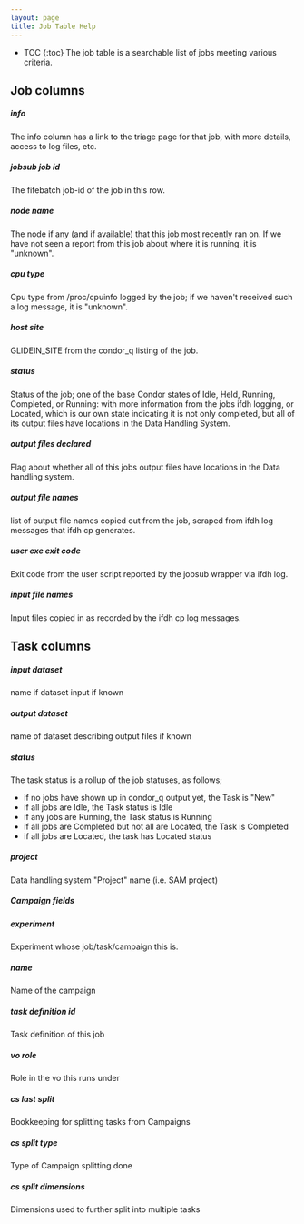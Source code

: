```yaml
---
layout: page
title: Job Table Help
---
```

* TOC
{:toc}
The job table is a searchable list of jobs meeting various criteria.

## Job columns

##### info

The info column has a link to the triage page for that job, with more details,
access to log files, etc.

##### jobsub job id

The fifebatch job-id of the job in this row.

##### node name

The node if any (and if available) that this job most recently ran on. If we have not seen a report from this job about where it is running, it is "unknown".

##### cpu type

Cpu type from /proc/cpuinfo logged by the job; if we haven't received such a log message, it is "unknown".

##### host site

GLIDEIN_SITE from the condor_q listing of the job.

##### status

Status of the job; one of the base Condor states of Idle, Held, Running, Completed, or Running: with more information from the jobs ifdh logging, or Located, which is our own state indicating it is not only completed, but all of its output files have locations in the Data Handling System.

##### output files declared

Flag about whether all of this jobs output files have locations in the Data handling system.

##### output file names

list of output file names copied out from the job, scraped from ifdh log messages that ifdh cp generates.

##### user exe exit code

Exit code from the user script reported by the jobsub wrapper via ifdh log.

##### input file names

Input files copied in as recorded by the ifdh cp log messages.

## Task columns

##### input dataset

name if dataset input if known

##### output dataset

name of dataset describing output files if known

##### status

The task status is a rollup of the job statuses, as follows;

* if no jobs have shown up in condor_q output yet, the Task is "New"
* if all jobs are Idle, the Task status is Idle
* if any jobs are Running, the Task status is Running
* if all jobs are Completed but not all are Located, the Task is Completed
* if all jobs are Located, the task has Located status


##### project

Data handling system "Project" name (i.e. SAM project)

##### Campaign fields

##### experiment

Experiment whose job/task/campaign this is.

##### name

Name of the campaign

##### task definition id

Task definition of this job

##### vo role

Role in the vo this runs under

##### cs last split

Bookkeeping for splitting tasks from Campaigns

##### cs split type

Type of Campaign splitting done

##### cs split dimensions

Dimensions used to further split into multiple tasks